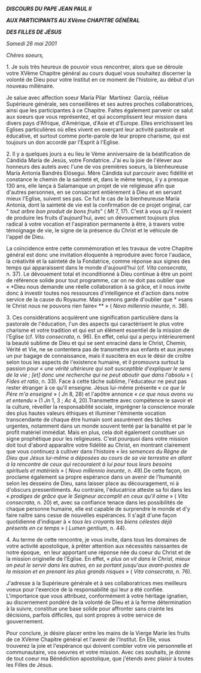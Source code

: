 ***DISCOURS DU PAPE JEAN PAUL II***

***AUX PARTICIPANTS AU XVème CHAPITRE GÉNÉRAL***

***DES FILLES DE JÉSUS***

*Samedi 26 mai 2001*

*Chères soeurs,*

1. Je suis très heureux de pouvoir vous rencontrer, alors que se déroule votre XVème Chapitre général au cours duquel vous souhaitez discerner la volonté de Dieu pour votre Institut en ce moment de l'histoire, au début d'un nouveau millénaire.

Je salue avec affection soeur María Pilar  Martínez  García, réélue Supérieure générale, ses conseillères et ses autres proches collaboratrices, ainsi que les participantes à ce Chapitre. Faites également parvenir ce salut aux soeurs que vous représentez, et qui accomplissent leur mission dans divers pays d'Afrique, d'Amérique, d'Asie et d'Europe. Elles enrichissent les Eglises particulières où elles vivent en exerçant leur activité pastorale et éducative, et surtout comme porte-parole de leur propre charisme, qui est toujours un don accordé par l'Esprit à l'Eglise.

2. Il y a quelques jours a eu lieu le Vème anniversaire de la béatification de Cándida María de Jesús, votre Fondatrice. J'ai eu la joie de l'élever aux honneurs des autels avec l'une de vos premières soeurs, la bienheureuse María Antonia Bandrés Elósegui. Mère Cándida sut parcourir avec fidélité et constance le chemin de la sainteté et, dans le même temps, il y a presque 130 ans, elle lança à Salamanque un projet de vie religieuse afin que d'autres personnes, en se consacrant entièrement à Dieu et en servant mieux l'Eglise, suivent ses pas. Ce fut le cas de la bienheureuse María Antonia, dont la sainteté de vie est la confirmation de ce projet original, car " *tout arbre bon produit de bons fruits*" ( *Mt* 7, 17). C'est à vous qu'il revient de produire les fruits d'aujourd'hui, avec un dévouement toujours plus radical à votre vocation et l'aspiration permanente à être, à travers votre témoignage de vie, le signe de la présence du Christ et le véhicule de l'appel de Dieu.

La coïncidence entre cette commémoration et les travaux de votre Chapitre général est donc une invitation éloquente à reproduire avec force l'audace, la créativité et la sainteté de la Fondatrice, comme réponse aux signes des temps qui apparaissent dans le monde d'aujourd'hui (cf. *Vita consecrata*, n. 37). Le dévouement total et inconditionné à Dieu continue à être un point de référence solide pour tout programme, car on ne doit pas oublier que « *Dieu nous demande une réelle collaboration à sa grâce, et il nous invite donc à investir toutes nos ressources d'intelligence et d'action dans notre service de la cause du Royaume. Mais prenons garde d'oublier que * »sans le Christ nous ne pouvons rien faire« ** » ( *Novo millennio ineunte*, n. 38).

3. Ces considérations acquièrent une signification particulière dans la pastorale de l'éducation, l'un des aspects qui caractérisent le plus votre charisme et votre tradition et qui est un élément essentiel de la mission de l'Eglise (cf. *Vita consecrata*, n. 96). En effet, celui qui a perçu intérieurement la beauté sublime de Dieu et qui se sent enraciné dans le Christ, Chemin, Vérité et Vie, ne se contentera pas de transmettre aux enfants et aux jeunes un pur bagage de connaissance, mais il suscitera en eux le désir de croître selon tous les aspects de l'existence humaine, et il promouvra surtout la passion pour « *une vérité ultérieure qui soit susceptible d'expliquer le sens de la vie ; [et] donc une recherche qui ne peut aboutir que dans l'absolu* » ( *Fides et ratio*, n. 33). Face à cette tâche sublime, l'éducateur ne peut pas rester étranger à ce qu'il enseigne. Jésus lui-même présente « *ce que le Père m'a enseigné* » ( *Jn* 8, 28) et l'apôtre annonce « *ce que nous avons vu et entendu* » (1 *Jn* 1, 3 ; *Ac* 4, 20).Transmettre avec compétence le savoir et la culture, réveiller la responsabilité sociale, imprégner la conscience morale des plus hautes valeurs éthiques et illuminer l'éminente vocation transcendante de chaque être humain sont assurément des tâches urgentes, notamment dans un monde souvent tenté par la banalité et par le profit matériel immédiat. Mais en plus, cela doit également constituer un signe prophétique pour les religieuses. C'est pourquoi dans votre mission doit tout d'abord apparaître votre fidélité au Christ, en montrant clairement que vous continuez à cultiver dans l'histoire « *les semences du Règne de Dieu que Jésus lui-même a déposées au cours de sa vie terrestre en allant à la rencontre de ceux qui recouraient à lui pour tous leurs besoins spirituels et matériels* » ( *Novo millennio ineunte*, n. 49).De cette façon, on proclame également sa propre espérance dans un avenir de l'humanité selon les desseins de Dieu, sans laisser place au découragement, ni à d'obscurs pressentiments. Au contraire, l'éducatrice atteste sa foi dans les « *prodiges de grâce que le Seigneur accomplit en ceux qu'il aime* » ( *Vita consecrata*, n. 20) et, avec sa confiance tenace dans les possibilités de chaque personne humaine, elle est capable de surprendre le monde et d'y faire naître sans cesse de nouvelles espérances. Il s'agit d'une façon quotidienne d'indiquer à « *tous les croyants les biens célestes déjà présents en ce temps* » ( *Lumen gentium*, n. 44).

4. Au terme de cette rencontre, je vous invite, dans tous les domaines de votre activité apostolique, à prêter attention aux nécessités naissantes de notre époque,  en leur apportant une réponse née du coeur du Christ et de la mission originelle de l'Eglise. En effet, « *plus on vit dans le Christ, mieux on peut le servir dans les autres, en se portant jusqu'aux avant-postes de la mission et en prenant les plus grands risques* » ( *Vita consecrata*, n. 76).

J'adresse à la Supérieure générale et à ses collaboratrices mes meilleurs voeux pour l'exercice de la responsabilité qui leur a été confiée. L'importance que vous attribuez, conformément à votre héritage ignatien, au discernement pondéré de la volonté de Dieu et à la ferme détermination à la suivre, constitue une base solide pour affronter sans crainte les décisions, parfois difficiles, qui sont propres à votre service de gouvernement.

Pour conclure, je désire placer entre les mains de la Vierge Marie les fruits de ce XVème Chapitre général et l'avenir de l'Institut. En Elle, vous trouverez la joie et l'espérance qui doivent combler votre vie personnelle et communautaire, vos oeuvres et votre mission. Avec ces souhaits, je donne de tout coeur ma Bénédiction apostolique, que j'étends avec plaisir à toutes les Filles de Jésus.